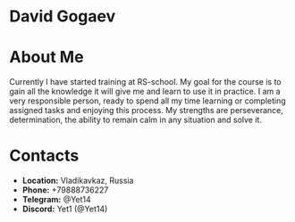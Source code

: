 # **David Gogaev**
# **About Me**
Currently I have started training at RS-school. My goal for the course is to gain all the knowledge it will give me and learn to use it in practice. I am a very responsible person, ready to spend all my time learning or completing assigned tasks and enjoying this process. My strengths are perseverance, determination, the ability to remain calm in any situation and solve it.
# **Contacts**
* **Location:** Vladikavkaz, Russia
* **Phone:** +79888736227
* **Telegram:** @Yet14 
* **Discord:** Yet1 (@Yet14)

